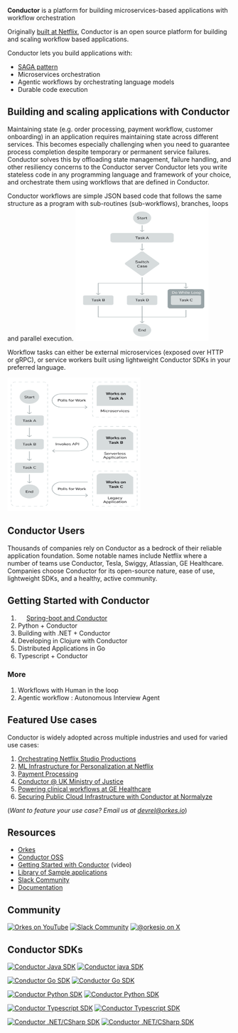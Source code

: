 **Conductor** is a platform for building microservices-based applications with workflow orchestration

Originally [built at Netflix](https://netflixtechblog.com/netflix-conductor-a-microservices-orchestrator-2e8d4771bf40), Conductor is an open source platform for building and scaling workflow based applications. 

Conductor lets you build applications with:
* [SAGA pattern](https://learn.microsoft.com/en-us/azure/architecture/patterns/saga)
* Microservices orchestration
* Agentic workflows by orchestrating language models
* Durable code execution

## Building and scaling applications with Conductor
Maintaining state (e.g. order processing, payment workflow, customer onboarding) in an application requires maintaining state across different services.
This becomes especially challenging when you need to guarantee process completion despite temporary or permanent service failures. 
Conductor solves this by offloading state management, failure handling, and other resiliency concerns to the Conductor server
Conductor lets you write stateless code in any programming language and framework of your choice, and orchestrate them using workflows that are defined in Conductor.

Conductor workflows are simple JSON based code that follows the same structure as a program with sub-routines (sub-workflows), branches, loops and parallel execution.
<img alt="Conductor workflow with a branch" height="300" src="workflow_branch.png" width="300"/>

Workflow tasks can either be external microservices (exposed over HTTP or gRPC), or service workers built using lightweight Conductor SDKs in your preferred language.

<img alt="Conductor workflow with a branch" height="300" src="workflow_tasks.png" width="300"/>
 
## Conductor Users
Thousands of companies rely on Conductor as a bedrock of their reliable application foundation.
Some notable names include Netflix where a number of teams use Conductor, Tesla, Swiggy, Atlassian, GE Healthcare.
Companies choose Conductor for its open-source nature, ease of use, lightweight SDKs, and a healthy, active community.

## Getting Started with Conductor

1. <img src="https://upload.wikimedia.org/wikipedia/commons/7/79/Spring_Boot.svg" width="15" height="15">&nbsp;[Spring-boot and Conductor](https://github.com/conductor-oss/conductor-example-springboot3)
2. Python + Conductor
3. Building with .NET + Conductor
4. Developing in Clojure with Conductor
5. Distributed Applications in Go
6. Typescript + Conductor

### More
1. Workflows with Human in the loop
2. Agentic workflow : Autonomous Interview Agent


## Featured Use cases
Conductor is widely adopted across multiple industries and used for varied use cases:

1. [Orchestrating Netflix Studio Productions](https://www.youtube.com/watch?v=t2qnvQQrDfw)
2. [ML Infrastructure for Personalization at Netflix](https://www.youtube.com/watch?v=cyKMURxmjHQ&list=PLa2RlPLMYyBVVuT_5Rpmv8JNkemYB-8eH&index=20)
2. [Payment Processing](https://www.youtube.com/watch?v=Q74IMa3OKfA&list=PLa2RlPLMYyBVVuT_5Rpmv8JNkemYB-8eH&index=9)
3. [Conductor @ UK Ministry of Justice](https://www.youtube.com/watch?v=LnkgPoJoNn4)
4. [Powering clinical workflows at GE Healthcare](https://www.youtube.com/watch?v=aaS9IVS3ksk)
5. [Securing Public Cloud Infrastructure with Conductor at Normalyze](https://www.youtube.com/watch?v=erJE3rM0H_w&list=PLa2RlPLMYyBVVuT_5Rpmv8JNkemYB-8eH&index=18)

(*Want to feature your use case? Email us at devrel@orkes.io*)

## Resources
- [Orkes](https://orkes.io/)
- [Conductor OSS](https://conductor-oss.org/)
- [Getting Started with Conductor](https://www.youtube.com/watch?v=4azDdDlx27M) (video)
- [Library of Sample applications](https://github.com/conductor-oss/awesome-conductor-apps)
- [Slack Community](https://join.slack.com/t/orkes-conductor/shared_invite/zt-2vdbx239s-Eacdyqya9giNLHfrCavfaA)
- [Documentation](https://orkes.io/content)

## Community
[![Orkes on YouTube](https://img.shields.io/badge/orkes-FF0000?style=flat&logo=youtube)](https://www.youtube.com/@orkesio)
[![Slack Community](https://img.shields.io/badge/conductoross-blue?logo=slack)](https://join.slack.com/t/orkes-conductor/shared_invite/zt-2vdbx239s-Eacdyqya9giNLHfrCavfaA)
[![@orkesio on X](https://img.shields.io/badge/%40orkes-purple?logo=x)](https://x.com/orkesio)
 
## Conductor SDKs
[![Conductor Java SDK](https://github-readme-stats.vercel.app/api/pin/?username=conductor-oss&repo=java-sdk&show_icons=true&theme=default#gh-light-mode-only)](https://github.com/conductor-oss/java-sdk#gh-light-mode-only)
[![Conductor java SDK](https://github-readme-stats.vercel.app/api/pin/?username=conductor-oss&repo=java-sdk&show_icons=true&theme=github_dark#gh-dark-mode-only)](https://github.com/conductor-oss/java-sdk#gh-dark-mode-only)

[![Conductor Go SDK](https://github-readme-stats.vercel.app/api/pin/?username=conductor-oss&repo=go-sdk&show_icons=true&theme=default#gh-light-mode-only)](https://github.com/conductor-oss/go-sdk#gh-light-mode-only)
[![Conductor Go SDK](https://github-readme-stats.vercel.app/api/pin/?username=conductor-oss&repo=go-sdk&show_icons=true&theme=github_dark#gh-dark-mode-only)](https://github.com/conductor-oss/go-sdk#gh-dark-mode-only)

[![Conductor Python SDK](https://github-readme-stats.vercel.app/api/pin/?username=conductor-oss&repo=python-sdk&show_icons=true&theme=default#gh-light-mode-only)](https://github.com/conductor-oss/python-sdk#gh-light-mode-only)
[![Conductor Python SDK](https://github-readme-stats.vercel.app/api/pin/?username=conductor-oss&repo=python-sdk&show_icons=true&theme=github_dark#gh-dark-mode-only)](https://github.com/conductor-oss/python-sdk#gh-dark-mode-only)

[![Conductor Typescript SDK](https://github-readme-stats.vercel.app/api/pin/?username=conductor-oss&repo=csharp-sdk&show_icons=true&theme=default#gh-light-mode-only)](https://github.com/conductor-oss/pycsharpthon-sdk#gh-light-mode-only)
[![Conductor Typescript SDK](https://github-readme-stats.vercel.app/api/pin/?username=conductor-oss&repo=csharp-sdk&show_icons=true&theme=github_dark#gh-dark-mode-only)](https://github.com/conductor-oss/csharp-sdk#gh-dark-mode-only)

[![Conductor .NET/CSharp SDK](https://github-readme-stats.vercel.app/api/pin/?username=conductor-oss&repo=csharp-sdk&show_icons=true&theme=default#gh-light-mode-only)](https://github.com/conductor-oss/pycsharpthon-sdk#gh-light-mode-only)
[![Conductor .NET/CSharp SDK](https://github-readme-stats.vercel.app/api/pin/?username=conductor-oss&repo=csharp-sdk&show_icons=true&theme=github_dark#gh-dark-mode-only)](https://github.com/conductor-oss/csharp-sdk#gh-dark-mode-only)










